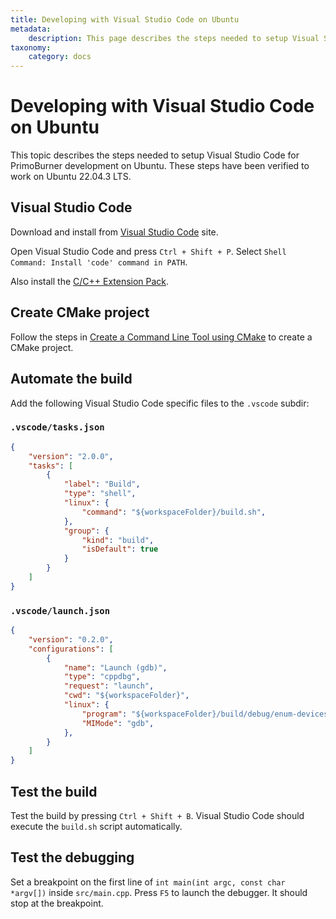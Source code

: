 ```yaml
---
title: Developing with Visual Studio Code on Ubuntu
metadata:
    description: This page describes the steps needed to setup Visual Studio Code for PrimoBurner development on Ubuntu
taxonomy:
    category: docs
---
```


# Developing with Visual Studio Code on Ubuntu

This topic describes the steps needed to setup Visual Studio Code for PrimoBurner development on Ubuntu. These steps have been verified to work on Ubuntu 22.04.3 LTS.

## Visual Studio Code

Download and install from [Visual Studio Code](https://code.visualstudio.com/download) site.

Open Visual Studio Code and press `Ctrl + Shift + P`. Select `Shell Command: Install 'code' command in PATH`. 

Also install the [C/C++ Extension Pack](https://marketplace.visualstudio.com/items?itemName=ms-vscode.cpptools-extension-pack).

## Create CMake project 

Follow the steps in [Create a Command Line Tool using CMake](create-cpp-command-line-tool-cmake) to create a CMake project.

## Automate the build

Add the following Visual Studio Code specific files to the `.vscode` subdir:

### `.vscode/tasks.json`

```json
{
    "version": "2.0.0",
    "tasks": [
        {
            "label": "Build",
            "type": "shell",
            "linux": {
                "command": "${workspaceFolder}/build.sh",
            },
            "group": {
                "kind": "build",
                "isDefault": true
            }
        }
    ]
}
```

### `.vscode/launch.json`

```json
{
    "version": "0.2.0",
    "configurations": [
        {
            "name": "Launch (gdb)",
            "type": "cppdbg",
            "request": "launch",
            "cwd": "${workspaceFolder}",
            "linux": {
                "program": "${workspaceFolder}/build/debug/enum-devices",
                "MIMode": "gdb",
            },
        }    
    ]
}
```

## Test the build

Test the build by pressing `Ctrl + Shift + B`. Visual Studio Code should execute the `build.sh` script automatically.

## Test the debugging

Set a breakpoint on the first line of `int main(int argc, const char *argv[])` inside `src/main.cpp`. Press `F5` to launch the debugger. It should stop at the breakpoint.
